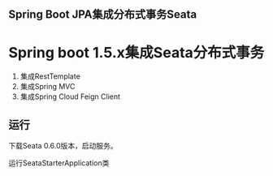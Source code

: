 Spring Boot JPA集成分布式事务Seata
-------------------

# Spring boot 1.5.x集成Seata分布式事务

1. 集成RestTemplate
2. 集成Spring MVC
3. 集成Spring Cloud Feign Client

## 运行
下载Seata 0.6.0版本，启动服务。

运行SeataStarterApplication类